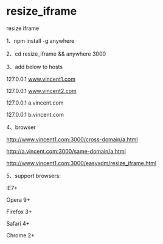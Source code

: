 # resize_iframe
resize iframe

1、npm install -g anywhere

2、cd resize_iframe && anywhere 3000

3、add below to hosts

  127.0.0.1       www.vincent1.com

  127.0.0.1       www.vincent2.com

  127.0.0.1       a.vincent.com

  127.0.0.1       b.vincent.com

4、browser

  http://www.vincent1.com:3000/cross-domain/a.html

  http://a.vincent.com:3000/same-domain/a.html

  http://www.vincent1.com:3000/easyxdm/resize_iframe.html

5、support browsers:

  IE7+

  Opera 9+

  Firefox 3+

  Safari 4+

  Chrome 2+